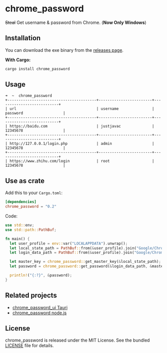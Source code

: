 # chrome_password

~~Steal~~ Get username & password from Chrome. (**Now Only Windows**)

## Installation

You can download the exe binary from the
[releases page](https://github.com/justjavac/chrome_password.rs/releases).

**With Cargo:**

```powershell
cargo install chrome_password
```

## Usage

```plain
➜  ~  chrome_password
+----------------------------------------+------------------------+---------------------------+
| url                                    | username               | password                  |
+----------------------------------------+------------------------+---------------------------+ 
| https://baidu.com                      | justjavac              | 12345678                  | 
+----------------------------------------+------------------------+---------------------------+ 
| http://127.0.0.1/login.php             | admin                  | 12345678                  | 
+----------------------------------------+------------------------+---------------------------+ 
| https://www.zhihu.com/login            | root                   | 12345678                  |
```

## Use as crate

Add this to your `Cargo.toml`:

```toml
[dependencies]
chrome_password = "0.2"
```

Code:

```rust
use std::env;
use std::path::PathBuf;

fn main() {
  let user_profile = env::var("LOCALAPPDATA").unwrap();
  let local_state_path = PathBuf::from(&user_profile).join("Google/Chrome/User Data/Local State");
  let login_data_path = PathBuf::from(&user_profile).join("Google/Chrome/User Data/Default/Login Data");

  let master_key = chrome_password::get_master_key(&local_state_path);
  let password = chrome_password::get_password(&login_data_path, &master_key);

  println!("{:?}", &password);
}
```

## Related projects

- [chrome_password_ui Tauri](https://github.com/justjavac/steal_password_from_browser)
- [chrome_password node.js](https://github.com/justjavac/chrome_password.js)

## License

chrome_password is released under the MIT License. See the bundled
[LICENSE](./LICENSE) file for details.

